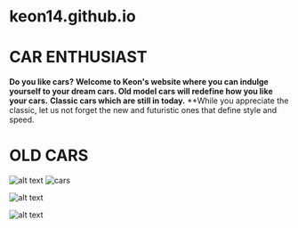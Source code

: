 # keon14.github.io
# CAR ENTHUSIAST
**Do you like cars?**
**Welcome to Keon's website where you can indulge yourself to your dream cars.  Old model cars will redefine how you like your cars.**
**Classic cars which are still in today.**
**While you appreciate the classic, let us not forget the new and futuristic ones that define style and speed. 

# OLD CARS

![alt text](https://user-images.githubusercontent.com/118324310/205443463-dbd218a6-88f9-4e70-9a64-f387fcdeda36.png)
![cars](https://user-images.githubusercontent.com/118324310/205443685-b367ecd7-ae5d-456c-9599-961c09ac5767.png)



![alt text](https://user-images.githubusercontent.com/118324310/203704743-752da988-a90f-4a3a-8367-28ac1a8d0be7.png)

![alt text](https://user-images.githubusercontent.com/118324310/205442870-b6288297-4fed-40d4-b3cd-b46beda150ee.png)

